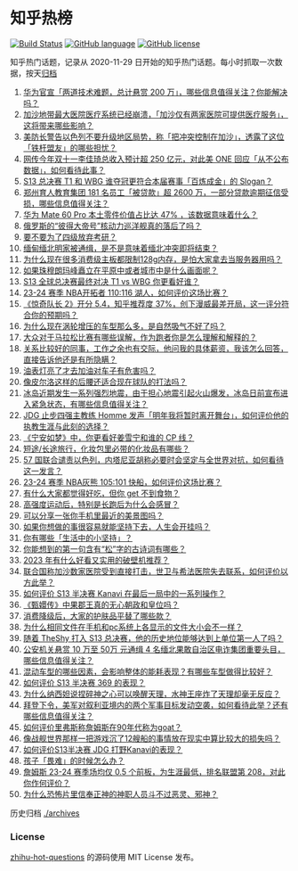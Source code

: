 # 知乎热榜
[![Build Status](https://github.com/ToWeLong/zhihu-hot-questions/workflows/CI/badge.svg)](https://github.com/ToWeLong/zhihu-hot-questions/actions)
[![GitHub language](https://img.shields.io/badge/language-golang-orange.svg)](https://golang.org/)
[![GitHub license](https://img.shields.io/github/license/ToWeLong/zhihu-hot-questions)](https://github.com/ToWeLong/zhihu-hot-questions/blob/main/LICENSE)

知乎热门话题，记录从 2020-11-29 日开始的知乎热门话题。每小时抓取一次数据，按天[归档](./archives)

<!-- BEGIN -->

1. [华为官宣「两道技术难题，总计悬赏 200 万」，哪些信息值得关注？你能解决吗？](https://www.zhihu.com/question/629922315)
1. [加沙地带最大医院医疗系统已经崩溃，「加沙仅有两家医院可提供医疗服务」，这将带来哪些影响？](https://www.zhihu.com/question/629990600)
1. [美防长警告以色列不要升级地区局势，称「把冲突控制在加沙」，透露了这位「铁杆盟友」的哪些担忧？](https://www.zhihu.com/question/629992741)
1. [网传今年双十一李佳琦总收入预计超 250 亿元，对此美 ONE 回应「从不公布数据」，如何看待此事？](https://www.zhihu.com/question/629985135)
1. [S13 总决赛 T1 和 WBG 谁夺冠更符合本届赛事「百炼成金」的 Slogan？](https://www.zhihu.com/question/629945884)
1. [郑州育人教育集团 181 名员工「被贷款」超 2600 万，一部分贷款逾期征信受损，哪些信息值得关注？](https://www.zhihu.com/question/629955489)
1. [华为 Mate 60 Pro 本土零件价值占比达 47% ，该数据意味着什么？](https://www.zhihu.com/question/629990781)
1. [俄罗斯的“彼得大帝号”核动力巡洋舰真的落后了吗？](https://www.zhihu.com/question/629645812)
1. [要不要为了四级放弃考研？](https://www.zhihu.com/question/627097615)
1. [缅甸缅北明家被通缉，是不是意味着缅北冲突即将结束？](https://www.zhihu.com/question/629924710)
1. [为什么现在很多消费级主板都限制128g内存，是怕大家拿去当服务器用吗？](https://www.zhihu.com/question/629658047)
1. [如果珠穆朗玛峰矗立在平原中或者城市中是什么画面呢？](https://www.zhihu.com/question/411106731)
1. [S13 全球总决赛最终对决 T1 vs WBG 你更看好谁？](https://www.zhihu.com/question/629944276)
1. [23-24 赛季 NBA开拓者 110:116 湖人，如何评价这场比赛？](https://www.zhihu.com/question/629995874)
1. [《惊奇队长 2》开分 5.4，知乎推荐度 37%，创下漫威最差开局，这一评分符合你的预期吗？](https://www.zhihu.com/question/629838237)
1. [为什么现在涡轮增压的车型那么多，是自然吸气不好了吗？](https://www.zhihu.com/question/629238483)
1. [大众对于马拉松比赛有哪些误解，作为跑者你是怎么理解和解释的？](https://www.zhihu.com/question/629249617)
1. [关系比较好的同事，工作之余也有交际，他问我的具体薪资，我该怎么回答，直接告诉他还是有所隐瞒？](https://www.zhihu.com/question/629358507)
1. [油表灯亮了才去加油对车子有危害吗？](https://www.zhihu.com/question/583889684)
1. [像皮尔洛这样的后腰还适合现在球队的打法吗？](https://www.zhihu.com/question/465971227)
1. [冰岛近期发生一系列强烈地震，由于担心地震引起火山爆发，冰岛日前宣布进入紧急状态，有哪些信息值得关注？](https://www.zhihu.com/question/629942619)
1. [JDG 止步四强主教练 Homme 发声「明年我将暂时离开舞台」，如何评价他的执教生涯与此刻的选择？](https://www.zhihu.com/question/629947665)
1. [《宁安如梦》中，你更看好姜雪宁和谁的 CP 线？](https://www.zhihu.com/question/629990967)
1. [短途/长途旅行，化妆包里必带的化妆品有哪些？](https://www.zhihu.com/question/322991154)
1. [57 国联合谴责以色列，内塔尼亚胡称必要时会坚定与全世界对抗，如何看待这一发言？](https://www.zhihu.com/question/629938163)
1. [23-24 赛季 NBA灰熊 105:101 快船，如何评价这场比赛？](https://www.zhihu.com/question/629965609)
1. [有什么大家都觉得好吃，但你 get 不到食物？](https://www.zhihu.com/question/629443466)
1. [高强度运动后，特别是长跑后为什么会感冒？](https://www.zhihu.com/question/629247765)
1. [可以分享一张你手机里最近的美景图吗？](https://www.zhihu.com/question/629231619)
1. [如果你想做的事很容易就能坚持下去，人生会开挂吗？](https://www.zhihu.com/question/629602417)
1. [你有哪些「生活中的小坚持」？](https://www.zhihu.com/question/629591029)
1. [你能想到的第一句含有“松”字的古诗词有哪些？](https://www.zhihu.com/question/629927032)
1. [2023 年有什么好看又实用的破壁机推荐？](https://www.zhihu.com/question/627943220)
1. [联合国称加沙数家医院受到直接打击，世卫与希法医院失去联系，如何评价以方此举？](https://www.zhihu.com/question/629941061)
1. [如何评价 S13 半决赛 Kanavi 在最后一局中的一系列操作？](https://www.zhihu.com/question/629944295)
1. [《甄嬛传》中果郡王真的无心朝政和皇位吗？](https://www.zhihu.com/question/628885323)
1. [消费降级后，大家的护肤品平替了哪些款？](https://www.zhihu.com/question/628176702)
1. [为什么相同文件在手机和pc系统上各显示的文件大小会不一样？](https://www.zhihu.com/question/628665524)
1. [随着 TheShy 打入 S13 总决赛，他的历史地位能够达到上单位第一人了吗？](https://www.zhihu.com/question/629869857)
1. [公安机关悬赏 10 万至 50万 元通缉 4 名缅北果敢自治区电诈集团重要头目，哪些信息值得关注？](https://www.zhihu.com/question/629924503)
1. [混动车型的哪些因素，会影响整体的能耗表现？有哪些车型做得比较好？](https://www.zhihu.com/question/629575977)
1. [如何评价 S13 半决赛 369 的表现？](https://www.zhihu.com/question/629922536)
1. [为什么纳西妲说捏碎神之心可以唤醒天理，水神王座炸了天理却毫无反应？](https://www.zhihu.com/question/629873847)
1. [拜登下令，美军对叙利亚境内的两个军事目标发动空袭，如何看待此举？还有哪些信息值得关注？](https://www.zhihu.com/question/629990591)
1. [如何评价里弗斯称詹姆斯在90年代称为goat？](https://www.zhihu.com/question/629866334)
1. [像战舰世界那样一把游戏沉了12艘船的事情放在现实中算比较大的损失吗？](https://www.zhihu.com/question/629922153)
1. [如何评价S13半决赛 JDG 打野Kanavi的表现？](https://www.zhihu.com/question/629944500)
1. [孩子「畏难」的时候怎么办？](https://www.zhihu.com/question/628753282)
1. [詹姆斯 23-24 赛季场均仅 0.5 个前板，为生涯最低，排名联盟第 208，对此你作何评价？](https://www.zhihu.com/question/629704654)
1. [为什么恐怖片里信奉正神的神职人员斗不过恶灵、邪神？](https://www.zhihu.com/question/543052194)

<!-- END -->

历史归档 [./archives](./archives)


### License
[zhihu-hot-questions](https://github.com/towelong/zhihu-hot-questions) 的源码使用 MIT License 发布。